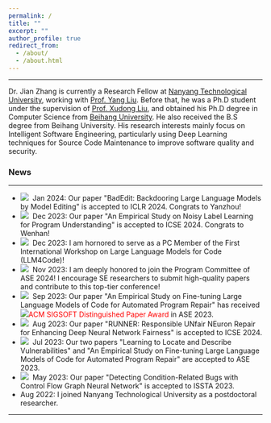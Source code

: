 ```yaml
---
permalink: /
title: ""
excerpt: ""
author_profile: true
redirect_from: 
  - /about/
  - /about.html
---
```


---
Dr. Jian Zhang is currently a Research Fellow at [Nanyang Technological University](https://www.ntu.edu.sg/), working with [Prof. Yang Liu](https://personal.ntu.edu.sg/yangliu/). Before that, he was a Ph.D student  under the supervision of [Prof. Xudong Liu](https://scse.buaa.edu.cn/info/1078/2646.htm), and obtained his Ph.D degree in Computer Science from [Beihang University](https://www.buaa.edu.cn/). He also received the B.S degree from Beihang University. His research interests mainly focus on Intelligent Software Engineering, particularly using Deep Learning techniques for Source Code Maintenance to improve software quality and security.


### News

---
- <img src="https://zhangj111.github.io/images/new.gif">&nbsp; Jan 2024: Our paper "BadEdit: Backdooring Large Language Models by Model Editing" is accepted to ICLR 2024. Congrats to Yanzhou!
- <img src="https://zhangj111.github.io/images/new.gif">&nbsp; Dec 2023: Our paper "An Empirical Study on Noisy Label Learning for Program Understanding" is accepted to ICSE 2024. Congrats to Wenhan!
- <img src="https://zhangj111.github.io/images/new.gif">&nbsp; Dec 2023: I am hornored to serve as a PC Member of the First International Workshop on Large Language Models for Code (LLM4Code)!
- <img src="https://zhangj111.github.io/images/new.gif">&nbsp; Nov 2023: I am deeply honored to join the Program Committee of ASE 2024! I encourage SE researchers to submit high-quality papers and contribute to this top-tier conference!
- <img src="https://zhangj111.github.io/images/new.gif">&nbsp; Sep 2023: Our paper "An Empirical Study on Fine-tuning Large Language Models of Code for Automated Program Repair" has received <img src="https://zhangj111.github.io/images/award.gif"><font color="red">ACM SIGSOFT Distinguished Paper Award</font> in ASE 2023.
- <img src="https://zhangj111.github.io/images/new.gif">&nbsp; Aug 2023: Our paper "RUNNER: Responsible UNfair NEuron Repair for Enhancing Deep Neural Network Fairness" is accepted to ICSE 2024.
- <img src="https://zhangj111.github.io/images/new.gif">&nbsp; Jul 2023: Our two papers "Learning to Locate and Describe Vulnerabilities" and "An Empirical Study on Fine-tuning Large Language Models of Code for Automated Program Repair" are accepted to ASE 2023.
- <img src="https://zhangj111.github.io/images/new.gif">&nbsp; May 2023: Our paper "Detecting Condition-Related Bugs with Control Flow Graph Neural Network" is accepted to ISSTA 2023.
- Aug 2022: I joined Nanyang Technological University as a postdoctoral researcher.

---
<!--
<div class="footer" style="padding-left: 6px; font-weight: bold; color: #000000; text-align: center; font-size: 1.5em;">
  <table align="center" style="height: 100px; width: 100px;">
         style="display: none"
         //www.clustrmaps.com/map_v2.png?d=c0iE23T-kE1Z77RydQ1UoeK1VAiMMSYMmQ2R2rgt6Mk&cl=ffffff
        <tr>
                <th align="center">
                <script type="text/javascript" id="clstr_globe" src="//clustrmaps.com/globe.js?d=qAz8a6vT9oDJttjE07NAse4pOKtmO3Q4B5x6UWO5P9k"></script>
                </th>
        </tr>
  </table>
</div>
-->

